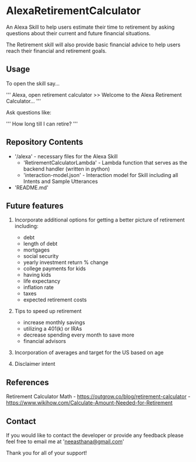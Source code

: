 # AlexaRetirementCalculator
An Alexa Skill to help users estimate their time to retirement by asking questions about their current and future financial situations. 

The Retirement skill will also provide basic financial advice to help users reach their financial and retirement goals.

## Usage

To open the skill say...

'''
Alexa, open retirement calculator
	>> Welcome to the Alexa Retirement Calculator...
'''

Ask questions like:

'''
How long till I can retire?
'''

## Repository Contents

- '/alexa' - necessary files for the Alexa Skill
	- 'RetirementCalculatorLambda' - Lambda function that serves as the backend handler (written in python)
	- 'interaction-model.json' - Interaction model for Skill including all Intents and Sample Utterances
- 'README.md'

## Future features

1. Incorporate additional options for getting a better picture of retirement including:
	- debt
	- length of debt
	- mortgages
	- social security
	- yearly investment return % change
	- college payments for kids
	- having kids
	- life expectancy
	- inflation rate
	- taxes
	- expected retirement costs

1. Tips to speed up retirement
	- increase monthly savings
	- utilizing a 401(k) or IRAs 
	- decrease spending every month to save more
	- financial advisors

1. Incorporation of averages and target for the US based on age

1. Disclaimer intent

## References

Retirement Calculator Math
	- https://outgrow.co/blog/retirement-calculator
	- https://www.wikihow.com/Calculate-Amount-Needed-for-Retirement

## Contact

If you would like to contact the developer or provide any feedback please feel free to email me at 'neeasthana@gmail.com'

Thank you for all of your support!

